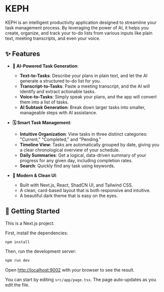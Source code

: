 # KEPH

KEPH is an intelligent productivity application designed to streamline your task management process. By leveraging the power of AI, it helps you create, organize, and track your to-do lists from various inputs like plain text, meeting transcripts, and even your voice.

## ✨ Features

- **🤖 AI-Powered Task Generation**:
  - **Text-to-Tasks**: Describe your plans in plain text, and let the AI generate a structured to-do list for you.
  - **Transcript-to-Tasks**: Paste a meeting transcript, and the AI will identify and extract actionable tasks.
  - **Voice-to-Tasks**: Simply speak your plans, and the app will convert them into a list of tasks.
  - **AI Subtask Generation**: Break down larger tasks into smaller, manageable steps with AI assistance.

- **🗓️ Smart Task Management**:
  - **Intuitive Organization**: View tasks in three distinct categories: "Current," "Completed," and "Pending."
  - **Timeline View**: Tasks are automatically grouped by date, giving you a clear chronological overview of your schedule.
  - **Daily Summaries**: Get a logical, data-driven summary of your progress for any given day, including completion rates.
  - **Search**: Quickly find any task using keywords.

- **🎨 Modern & Clean UI**:
  - Built with Next.js, React, ShadCN UI, and Tailwind CSS.
  - A clean, card-based layout that is both responsive and intuitive.
  - A beautiful dark theme that is easy on the eyes.

## 🚀 Getting Started

This is a Next.js project.

First, install the dependencies:
```bash
npm install
```

Then, run the development server:
```bash
npm run dev
```

Open [http://localhost:9002](http://localhost:9002) with your browser to see the result.

You can start by editing `src/app/page.tsx`. The page auto-updates as you edit the file.
